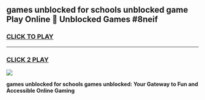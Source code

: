 
## games unblocked for schools unblocked game Play Online 👋 Unblocked Games #8neif
<h3>
<a href="https://premium.freeplayer.one?title=games_unblocked_for_schools&ref=21F">CLICK TO PLAY</a></h3>
<hr>

<h3>
<a href="https://premium.freeplayer.one?title=games_unblocked_for_schools&ref=21F">CLICK 2 PLAY</a>
  
</h3>

<a href="https://premium.freeplayer.one?title=games_unblocked_for_schools&ref=21F/"><img src="https://clearcache.store/games.png"></a>


**games unblocked for schools games unblocked: Your Gateway to Fun and Accessible Online Gaming**
